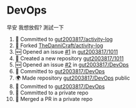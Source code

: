 # DevOps
早安 我想放假?
測試一下

<!--START_SECTION:activity-->
1. 📝 Committed to [gut2003817/activity-log](https://github.com/gut2003817/activity-log/commit/af769825261239a7e91518cecd8f3777d480c62c)
2. 🍴 Forked [TheDanniCraft/activity-log](https://github.com/TheDanniCraft/activity-log)
3. 🆕 Opened an issue [#1](https://github.com/gut2003817/1011/issues/1) in [gut2003817/1011](https://github.com/gut2003817/1011)
4. 🎉 Created a new repository [gut2003817/1011](https://github.com/gut2003817/1011)
5. 🆕 Opened an issue [#2](https://github.com/gut2003817/DevOps/issues/2) in [gut2003817/DevOps](https://github.com/gut2003817/DevOps)
6. 📝 Committed to [gut2003817/DevOps](https://github.com/gut2003817/DevOps/commit/f0b347fd5d720e7e8a2d378df37f57e5dcd4b1fd)
7. 🌍 Made repository [gut2003817/DevOps](https://github.com/gut2003817/DevOps) public
8. 📝 Committed to [gut2003817/DevOps](https://github.com/gut2003817/DevOps/commit/87e09c9e7d4ba37f292f579131ad35f87fbdfb59)
9. 📝 Committed to a private repo
10. 🔀 Merged a PR in a private repo
<!--END_SECTION:activity-->            
